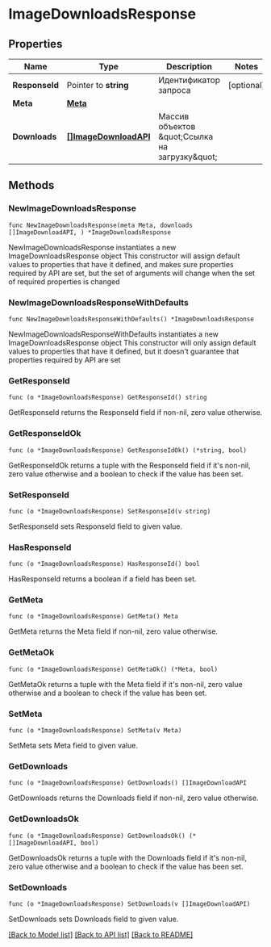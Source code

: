 # ImageDownloadsResponse

## Properties

Name | Type | Description | Notes
------------ | ------------- | ------------- | -------------
**ResponseId** | Pointer to **string** | Идентификатор запроса | [optional] 
**Meta** | [**Meta**](Meta.md) |  | 
**Downloads** | [**[]ImageDownloadAPI**](ImageDownloadAPI.md) | Массив объектов \&quot;Ссылка на загрузку\&quot; | 

## Methods

### NewImageDownloadsResponse

`func NewImageDownloadsResponse(meta Meta, downloads []ImageDownloadAPI, ) *ImageDownloadsResponse`

NewImageDownloadsResponse instantiates a new ImageDownloadsResponse object
This constructor will assign default values to properties that have it defined,
and makes sure properties required by API are set, but the set of arguments
will change when the set of required properties is changed

### NewImageDownloadsResponseWithDefaults

`func NewImageDownloadsResponseWithDefaults() *ImageDownloadsResponse`

NewImageDownloadsResponseWithDefaults instantiates a new ImageDownloadsResponse object
This constructor will only assign default values to properties that have it defined,
but it doesn't guarantee that properties required by API are set

### GetResponseId

`func (o *ImageDownloadsResponse) GetResponseId() string`

GetResponseId returns the ResponseId field if non-nil, zero value otherwise.

### GetResponseIdOk

`func (o *ImageDownloadsResponse) GetResponseIdOk() (*string, bool)`

GetResponseIdOk returns a tuple with the ResponseId field if it's non-nil, zero value otherwise
and a boolean to check if the value has been set.

### SetResponseId

`func (o *ImageDownloadsResponse) SetResponseId(v string)`

SetResponseId sets ResponseId field to given value.

### HasResponseId

`func (o *ImageDownloadsResponse) HasResponseId() bool`

HasResponseId returns a boolean if a field has been set.

### GetMeta

`func (o *ImageDownloadsResponse) GetMeta() Meta`

GetMeta returns the Meta field if non-nil, zero value otherwise.

### GetMetaOk

`func (o *ImageDownloadsResponse) GetMetaOk() (*Meta, bool)`

GetMetaOk returns a tuple with the Meta field if it's non-nil, zero value otherwise
and a boolean to check if the value has been set.

### SetMeta

`func (o *ImageDownloadsResponse) SetMeta(v Meta)`

SetMeta sets Meta field to given value.


### GetDownloads

`func (o *ImageDownloadsResponse) GetDownloads() []ImageDownloadAPI`

GetDownloads returns the Downloads field if non-nil, zero value otherwise.

### GetDownloadsOk

`func (o *ImageDownloadsResponse) GetDownloadsOk() (*[]ImageDownloadAPI, bool)`

GetDownloadsOk returns a tuple with the Downloads field if it's non-nil, zero value otherwise
and a boolean to check if the value has been set.

### SetDownloads

`func (o *ImageDownloadsResponse) SetDownloads(v []ImageDownloadAPI)`

SetDownloads sets Downloads field to given value.



[[Back to Model list]](../README.md#documentation-for-models) [[Back to API list]](../README.md#documentation-for-api-endpoints) [[Back to README]](../README.md)


